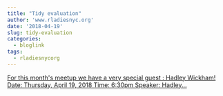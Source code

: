 ```yaml
---
title: "Tidy evaluation"
author: 'www.rladiesnyc.org'
date: '2018-04-19'
slug: tidy-evaluation
categories:
  - bloglink
tags:
  - rladiesnycorg
---
```


[For this month's meetup we have a very special guest : Hadley Wickham! Date: Thursday, April 19, 2018 Time: 6:30pm Speaker: Hadley...<click to read more>](http://www.rladiesnyc.org/post/tidy-evaluation-programming-with-ggplot2-and-dplyr/)

